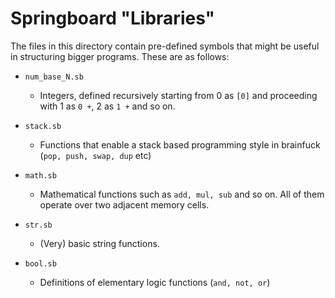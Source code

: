 # Springboard "Libraries"

The files in this directory contain pre-defined symbols that might be useful in structuring 
bigger programs. These are as follows:

* `num_base_N.sb`
  * Integers, defined recursively starting from 0 as `[0]` and proceeding with 1 as `0 +`, 2 as `1 +` and so on.

* `stack.sb`
  * Functions that enable a stack based programming style in brainfuck (`pop, push, swap, dup` etc)
  
* `math.sb`
  * Mathematical functions such as `add, mul, sub` and so on. All of them operate over two adjacent memory cells.

* `str.sb`
  * (Very) basic string functions.
  
* `bool.sb`
  * Definitions of elementary logic functions (`and, not, or`)  
